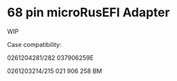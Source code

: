 # 68 pin microRusEFI Adapter

WIP

Case compatibility:

0261204281/282 037906259E

0261203214/215 021 906 258 BM
